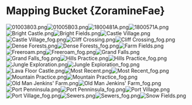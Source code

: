 # Mapping Bucket {ZoramineFae}

![01003803.png](https://raw.githubusercontent.com/Klokinator/FE-Repo/main/Maps/Mapping%20Bucket%20%7BZoramineFae%7D/01003803.png "01003803.png")![01005B03.png](https://raw.githubusercontent.com/Klokinator/FE-Repo/main/Maps/Mapping%20Bucket%20%7BZoramineFae%7D/01005B03.png "01005B03.png")![1800481A.png](https://raw.githubusercontent.com/Klokinator/FE-Repo/main/Maps/Mapping%20Bucket%20%7BZoramineFae%7D/1800481A.png "1800481A.png")![1800571A.png](https://raw.githubusercontent.com/Klokinator/FE-Repo/main/Maps/Mapping%20Bucket%20%7BZoramineFae%7D/1800571A.png "1800571A.png")![Bright Castle.png](https://raw.githubusercontent.com/Klokinator/FE-Repo/main/Maps/Mapping%20Bucket%20%7BZoramineFae%7D/Bright%20Castle.png "Bright Castle.png")![Bright Fields.png](https://raw.githubusercontent.com/Klokinator/FE-Repo/main/Maps/Mapping%20Bucket%20%7BZoramineFae%7D/Bright%20Fields.png "Bright Fields.png")![Castle Village.png](https://raw.githubusercontent.com/Klokinator/FE-Repo/main/Maps/Mapping%20Bucket%20%7BZoramineFae%7D/Castle%20Village.png "Castle Village.png")![Castle Village_fog.png](https://raw.githubusercontent.com/Klokinator/FE-Repo/main/Maps/Mapping%20Bucket%20%7BZoramineFae%7D/Castle%20Village_fog.png "Castle Village_fog.png")![Cliff Crossing.png](https://raw.githubusercontent.com/Klokinator/FE-Repo/main/Maps/Mapping%20Bucket%20%7BZoramineFae%7D/Cliff%20Crossing.png "Cliff Crossing.png")![Cliff Crossing_fog.png](https://raw.githubusercontent.com/Klokinator/FE-Repo/main/Maps/Mapping%20Bucket%20%7BZoramineFae%7D/Cliff%20Crossing_fog.png "Cliff Crossing_fog.png")![Dense Forests.png](https://raw.githubusercontent.com/Klokinator/FE-Repo/main/Maps/Mapping%20Bucket%20%7BZoramineFae%7D/Dense%20Forests.png "Dense Forests.png")![Dense Forests_fog.png](https://raw.githubusercontent.com/Klokinator/FE-Repo/main/Maps/Mapping%20Bucket%20%7BZoramineFae%7D/Dense%20Forests_fog.png "Dense Forests_fog.png")![Farm Fields.png](https://raw.githubusercontent.com/Klokinator/FE-Repo/main/Maps/Mapping%20Bucket%20%7BZoramineFae%7D/Farm%20Fields.png "Farm Fields.png")![Freeroam.png](https://raw.githubusercontent.com/Klokinator/FE-Repo/main/Maps/Mapping%20Bucket%20%7BZoramineFae%7D/Freeroam.png "Freeroam.png")![Freeroam_fog.png](https://raw.githubusercontent.com/Klokinator/FE-Repo/main/Maps/Mapping%20Bucket%20%7BZoramineFae%7D/Freeroam_fog.png "Freeroam_fog.png")![Grand Falls.png](https://raw.githubusercontent.com/Klokinator/FE-Repo/main/Maps/Mapping%20Bucket%20%7BZoramineFae%7D/Grand%20Falls.png "Grand Falls.png")![Grand Falls_fog.png](https://raw.githubusercontent.com/Klokinator/FE-Repo/main/Maps/Mapping%20Bucket%20%7BZoramineFae%7D/Grand%20Falls_fog.png "Grand Falls_fog.png")![Hills Practice.png](https://raw.githubusercontent.com/Klokinator/FE-Repo/main/Maps/Mapping%20Bucket%20%7BZoramineFae%7D/Hills%20Practice.png "Hills Practice.png")![Hills Practice_fog.png](https://raw.githubusercontent.com/Klokinator/FE-Repo/main/Maps/Mapping%20Bucket%20%7BZoramineFae%7D/Hills%20Practice_fog.png "Hills Practice_fog.png")![Jungle Exploration.png](https://raw.githubusercontent.com/Klokinator/FE-Repo/main/Maps/Mapping%20Bucket%20%7BZoramineFae%7D/Jungle%20Exploration.png "Jungle Exploration.png")![Jungle Exploration_fog.png](https://raw.githubusercontent.com/Klokinator/FE-Repo/main/Maps/Mapping%20Bucket%20%7BZoramineFae%7D/Jungle%20Exploration_fog.png "Jungle Exploration_fog.png")![Lava Floor Castle.png](https://raw.githubusercontent.com/Klokinator/FE-Repo/main/Maps/Mapping%20Bucket%20%7BZoramineFae%7D/Lava%20Floor%20Castle.png "Lava Floor Castle.png")![Most Recent.png](https://raw.githubusercontent.com/Klokinator/FE-Repo/main/Maps/Mapping%20Bucket%20%7BZoramineFae%7D/Most%20Recent.png "Most Recent.png")![Most Recent_fog.png](https://raw.githubusercontent.com/Klokinator/FE-Repo/main/Maps/Mapping%20Bucket%20%7BZoramineFae%7D/Most%20Recent_fog.png "Most Recent_fog.png")![Mountain Practice.png](https://raw.githubusercontent.com/Klokinator/FE-Repo/main/Maps/Mapping%20Bucket%20%7BZoramineFae%7D/Mountain%20Practice.png "Mountain Practice.png")![Mountain Practice_fog.png](https://raw.githubusercontent.com/Klokinator/FE-Repo/main/Maps/Mapping%20Bucket%20%7BZoramineFae%7D/Mountain%20Practice_fog.png "Mountain Practice_fog.png")![Old Man Jenkins' Farm.png](https://raw.githubusercontent.com/Klokinator/FE-Repo/main/Maps/Mapping%20Bucket%20%7BZoramineFae%7D/Old%20Man%20Jenkins'%20Farm.png "Old Man Jenkins' Farm.png")![Old Man Jenkins' Farm_fog.png](https://raw.githubusercontent.com/Klokinator/FE-Repo/main/Maps/Mapping%20Bucket%20%7BZoramineFae%7D/Old%20Man%20Jenkins'%20Farm_fog.png "Old Man Jenkins' Farm_fog.png")![Port Penninsula.png](https://raw.githubusercontent.com/Klokinator/FE-Repo/main/Maps/Mapping%20Bucket%20%7BZoramineFae%7D/Port%20Penninsula.png "Port Penninsula.png")![Port Penninsula_fog.png](https://raw.githubusercontent.com/Klokinator/FE-Repo/main/Maps/Mapping%20Bucket%20%7BZoramineFae%7D/Port%20Penninsula_fog.png "Port Penninsula_fog.png")![Port Village.png](https://raw.githubusercontent.com/Klokinator/FE-Repo/main/Maps/Mapping%20Bucket%20%7BZoramineFae%7D/Port%20Village.png "Port Village.png")![Port Village_fog.png](https://raw.githubusercontent.com/Klokinator/FE-Repo/main/Maps/Mapping%20Bucket%20%7BZoramineFae%7D/Port%20Village_fog.png "Port Village_fog.png")![Sewers.png](https://raw.githubusercontent.com/Klokinator/FE-Repo/main/Maps/Mapping%20Bucket%20%7BZoramineFae%7D/Sewers.png "Sewers.png")![Sewers_fog.png](https://raw.githubusercontent.com/Klokinator/FE-Repo/main/Maps/Mapping%20Bucket%20%7BZoramineFae%7D/Sewers_fog.png "Sewers_fog.png")![Snow Fields.png](https://raw.githubusercontent.com/Klokinator/FE-Repo/main/Maps/Mapping%20Bucket%20%7BZoramineFae%7D/Snow%20Fields.png "Snow Fields.png")